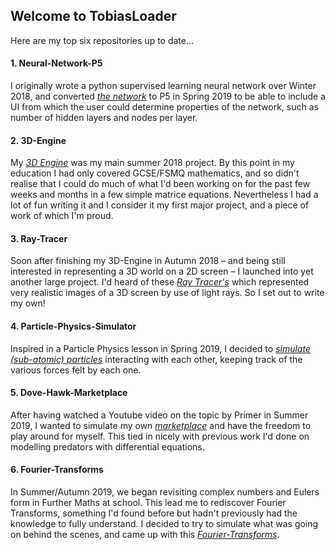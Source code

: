 ## Welcome to TobiasLoader

Here are my top six repositories up to date... 

#### 1. Neural-Network-P5

I originally wrote a python supervised learning neural network over Winter 2018, and converted *[the network](https://tobiasloader.github.io/Neural-Network-P5)* to P5 in Spring 2019 to be able to include a UI from which the user could determine properties of the network, such as number of hidden layers and nodes per layer.

#### 2. 3D-Engine

My *[3D Engine](https://tobiasloader.github.io/3D-Engine)* was my main summer 2018 project. By this point in my education I had only covered GCSE/FSMQ mathematics, and so didn't realise that I could do much of what I'd been working on for the past few weeks and months in a few simple matrice equations. Nevertheless I had a lot of fun writing it and I consider it my first major project, and a piece of work of which I'm proud.

#### 3. Ray-Tracer

Soon after finishing my 3D-Engine in Autumn 2018 – and being still interested in representing a 3D world on a 2D screen – I launched into yet another large project. I'd heard of these *[Ray Tracer's](https://tobiasloader.github.io/Ray-Tracer)* which represented very realistic images of a 3D screen by use of light rays. So I set out to write my own!

#### 4. Particle-Physics-Simulator

Inspired in a Particle Physics lesson in Spring 2019, I decided to *[simulate (sub-atomic) particles](https://tobiasloader.github.io/Particle-Physics-Simulator)* interacting with each other, keeping track of the various forces felt by each one. 

#### 5. Dove-Hawk-Marketplace

After having watched a Youtube video on the topic by Primer in Summer 2019, I wanted to simulate my own *[marketplace](https://tobiasloader.github.io/Dove-Hawk-Marketplace)* and have the freedom to play around for myself. This tied in nicely with previous work I'd done on modelling predators with differential equations.

#### 6. Fourier-Transforms

In Summer/Autumn 2019, we began revisiting complex numbers and Eulers form in Further Maths at school. This lead me to rediscover Fourier Transforms, something I'd found before but hadn't previously had the knowledge to fully understand. I decided to try to simulate what was going on behind the scenes, and came up with this *[Fourier-Transforms](https://tobiasloader.github.io/Fourier-Transforms)*.
